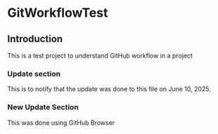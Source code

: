 # GitWorkflowTest

## Introduction
This is a test project to understand GitHub workflow in a project

### Update section
This is to notify that the update was done to this file on June 10, 2025.

### New Update Section
This was done using GitHub Browser
